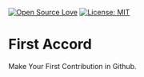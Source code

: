 [![Open Source Love](https://STICKnoLOGIC.github.io/open-source-badges/badges/open-source-v1/open-source.svg)](https://github.com/STICKnoLOGIC/First-Accord)
[![License: MIT](https://img.shields.io/badge/License-MIT-green.svg)](https://opensource.org/licenses/MIT)

# First Accord
 Make Your First Contribution in Github.
